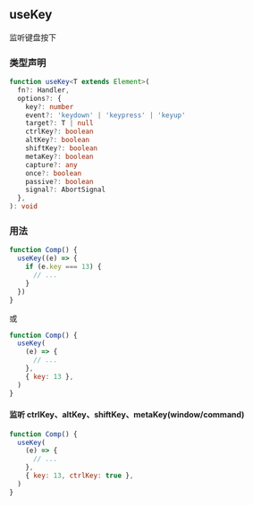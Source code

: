 ## useKey

监听键盘按下

### 类型声明

```typescript
function useKey<T extends Element>(
  fn?: Handler,
  options?: {
    key?: number
    event?: 'keydown' | 'keypress' | 'keyup'
    target?: T | null
    ctrlKey?: boolean
    altKey?: boolean
    shiftKey?: boolean
    metaKey?: boolean
    capture?: any
    once?: boolean
    passive?: boolean
    signal?: AbortSignal
  },
): void
```

### 用法

```javascript
function Comp() {
  useKey((e) => {
    if (e.key === 13) {
      // ...
    }
  })
}
```

或

```javascript
function Comp() {
  useKey(
    (e) => {
      // ...
    },
    { key: 13 },
  )
}
```

#### 监听 ctrlKey、altKey、shiftKey、metaKey(window/command)

```javascript
function Comp() {
  useKey(
    (e) => {
      // ...
    },
    { key: 13, ctrlKey: true },
  )
}
```
